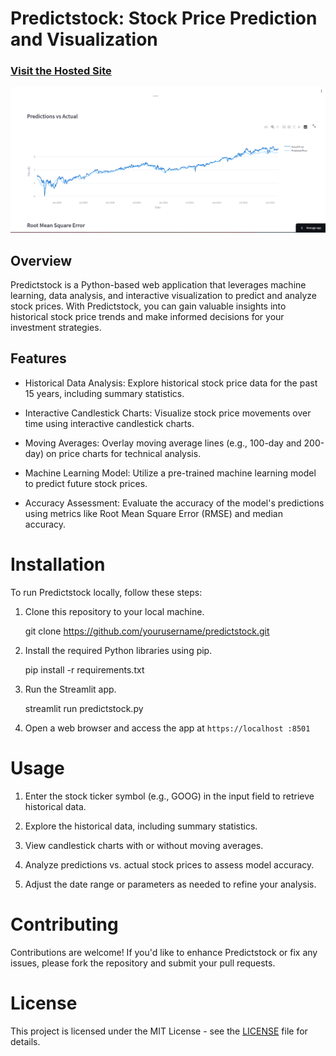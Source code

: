 # Predictstock: Stock Price Prediction and Visualization

### [Visit the Hosted Site](https://predictstock.streamlit.app)

[![Vido Preview](static/image.png)](static/video.mp4)

## Overview

Predictstock is a Python-based web application that leverages machine learning, data analysis, and interactive visualization to predict and analyze stock prices. With Predictstock, you can gain valuable insights into historical stock price trends and make informed decisions for your investment strategies.

## Features

* Historical Data Analysis: Explore historical stock price data for the past 15 years, including summary statistics.

* Interactive Candlestick Charts: Visualize stock price movements over time using interactive candlestick charts.

* Moving Averages: Overlay moving average lines (e.g., 100-day and 200-day) on price charts for technical analysis.

* Machine Learning Model: Utilize a pre-trained machine learning model to predict future stock prices.

* Accuracy Assessment: Evaluate the accuracy of the model's predictions using metrics like Root Mean Square Error (RMSE) and median accuracy.


# Installation

To run Predictstock locally, follow these steps:

1. Clone this repository to your local machine.

    git clone https://github.com/yourusername/predictstock.git

2. Install the required Python libraries using pip.

    pip install -r requirements.txt

3. Run the Streamlit app.

    streamlit run predictstock.py


4. Open a web browser and access the app at `https://localhost :8501`

# Usage

1. Enter the stock ticker symbol (e.g., GOOG) in the input field to retrieve historical data.

2. Explore the historical data, including summary statistics.

3. View candlestick charts with or without moving averages.

4. Analyze predictions vs. actual stock prices to assess model accuracy.

5. Adjust the date range or parameters as needed to refine your analysis.

# Contributing

Contributions are welcome! If you'd like to enhance Predictstock or fix any issues, please fork the repository and submit your pull requests.

# License

This project is licensed under the MIT License - see the [LICENSE](LICENSE) file for details.

